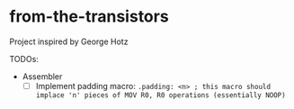 # from-the-transistors
Project inspired by George Hotz

TODOs:
- Assembler
  - [ ] Implement padding macro: `.padding: <n> ; this macro should implace 'n' pieces of MOV R0, R0 operations (essentially NOOP)`
